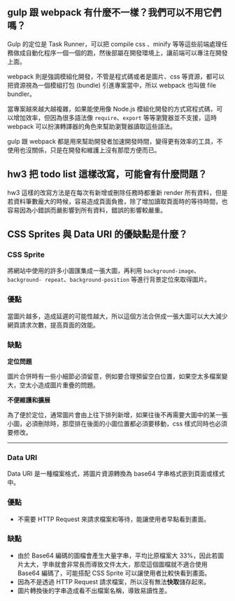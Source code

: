 ## gulp 跟 webpack 有什麼不一樣？我們可以不用它們嗎？
Gulp 的定位是 Task Runner，可以把 compile css 、minify 等等這些前端處理任務做成自動化程序一個一個的跑，然後部屬在開發環境上，讓前端可以專注在開發上面。

webpack 則是強調模組化開發，不管是程式碼或者是圖片、css 等資源，都可以把資源視為一個模組打包 (bundle) 引進專案當中，所以 webpack 也叫做 file bundler。

當專案越來越大越複雜，如果能使用像 Node.js 模組化開發的方式寫程式碼，可以增加效率，但因為很多語法像 `require`、`export` 等等瀏覽器並不支援，這時 webpack 可以扮演轉譯器的角色來幫助瀏覽器讀取這些語法。

gulp 跟 webpack 都是用來幫助開發者加速開發時間，變得更有效率的工具，不使用也沒關係，只是在開發和維護上沒有那麼方便而已。

## hw3 把 todo list 這樣改寫，可能會有什麼問題？
hw3 這樣的改寫方法是在每次有新增或刪除任務時都重新 render 所有資料，但是若資料筆數龐大的時候，容易造成頁面負擔，除了增加讀取頁面時的等待時間，也容易因為小錯誤而嚴影響到所有資料，錯誤的影響較嚴重。

## CSS Sprites 與 Data URI 的優缺點是什麼？
### CSS Sprite
將網站中使用的許多小圖匯集成一張大圖，再利用 `background-image`、`background- repeat`、`background-position` 等進行背景定位來取得圖片。
### 優點
當圖片越多，造成延遲的可能性越大，所以這個方法合併成一張大圖可以大大減少網頁請求次數，提高頁面的效能。

### 缺點
**定位問題**

圖片合併時有一些小細節必須留意，例如要合理預留空白位置，如果空太多檔案變大，空太小造成圖片重疊的問題。

**不便維護和擴展**

為了便於定位，通常圖片會由上往下排列新增，如果往後不再需要大圖中的某一張小圖，必須刪除時，那麼排在後面的小圖位置都必須要移動，css 樣式同時也必須要修改。

---

### Data URI 

Data URI 是一種檔案格式，將圖片資源轉換為 base64 字串格式嵌到頁面或樣式中。

### 優點

- 不需要 HTTP Request 來請求檔案和等待，能讓使用者早點看到畫面。


### 缺點
- 由於 Base64 編碼的圖檔會產生大量字串，平均比原檔案大 33%，因此若圖片太大，字串就會非常長而導致文件太大，那麼這個圖檔就不適合使用 Base64 編碼了，可能搭配 CSS Sprite 可以讓使用者比較快看到畫面。
- 因為不是透過 HTTP Request 請求檔案，所以沒有無法**快取**儲存起來。
- 圖片轉換後的字串造成看不出檔案名稱，導致易讀性差。